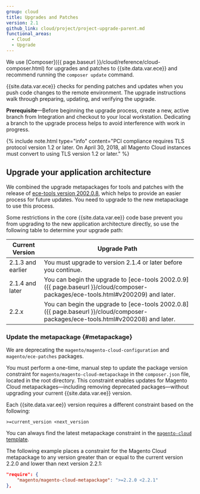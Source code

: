 ```yaml
---
group: cloud
title: Upgrades and Patches
version: 2.1
github_link: cloud/project/project-upgrade-parent.md
functional_areas:
  - Cloud
  - Upgrade
---
```

We use [Composer]({{ page.baseurl }}/cloud/reference/cloud-composer.html) for upgrades and patches to {{site.data.var.ece}} and recommend running the `composer update` command.

{{site.data.var.ece}} checks for pending patches and updates when you push code changes to the remote environment. The upgrade instructions walk through preparing, updating, and verifying the upgrade.

**Prerequisite**—Before beginning the upgrade process, create a new, active branch from Integration and checkout to your local workstation. Dedicating a branch to the upgrade process helps to avoid interference with work in progress.

{% include note.html type="info" content="PCI compliance requires TLS protocol version 1.2 or later. On April 30, 2018, all Magento Cloud instances must convert to using TLS version 1.2 or later." %}

## Upgrade your application architecture
We combined the upgrade metapackages for tools and patches with the release of [ece-tools version 2002.0.8](http://devdocs.magento.com/guides/v2.2/cloud/composer-packages/ece-tools.html#v200208), which helps to provide an easier process for future updates. You need to upgrade to the new metapackage to use this process.

Some restrictions in the core {{site.data.var.ee}} code base prevent you from upgrading to the new application architecture directly, so use the following table to determine your upgrade path:

| Current Version | Upgrade Path |
| --- | --- |
| 2.1.3 and earlier | You must upgrade to version 2.1.4 or later before you continue. |
| 2.1.4 and later | You can begin the upgrade to [ece-tools 2002.0.9]({{ page.baseurl }}/cloud/composer-packages/ece-tools.html#v200209) and later. |
| 2.2.x | You can begin the upgrade to [ece-tools 2002.0.8]({{ page.baseurl }}/cloud/composer-packages/ece-tools.html#v200208) and later. |

### Update the metapackage {#metapackage}
We are deprecating the `magento/magento-cloud-configuration` and `magento/ece-patches` packages.

You must perform a one-time, manual step to update the package version constraint for `magento/magento-cloud-metapackage` in the `composer.json` file, located in the root directory. This constraint enables updates for Magento Cloud metapackages—including removing deprecated packages—without upgrading your current {{site.data.var.ee}} version.

Each {{site.data.var.ee}} version requires a different constraint based on the following:

```
>=current_version <next_version
```

You can always find the latest metapackage constraint in the [`magento-cloud` template](https://github.com/magento/magento-cloud/blob/master/composer.json).

The following example places a constraint for the Magento Cloud metapackage to any version greater than or equal to the current version 2.2.0 and lower than next version 2.2.1:

```json
"require": {
    "magento/magento-cloud-metapackage": ">=2.2.0 <2.2.1"
},
```
